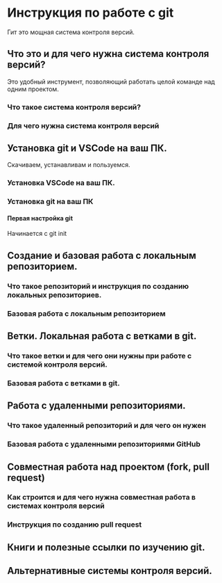 # Инструкция по работе с git

Гит это мощная система контроля версий.

## Что это и для чего нужна система контроля версий?

Это удобный инструмент, позволяющий работать целой команде над одним проектом.

### Что такое система контроля версий?

### Для чего нужна система контроля версий

## Установка git и VSCode на ваш ПК.

Скачиваем, устанавливам и пользуемся.

### Установка VSCode на ваш ПК.

### Установка git на ваш ПК

#### Первая настройка git

Начинается с git init

## Создание и базовая работа с локальным репозиторием.

### Что такое репозиторий и инструкция по созданию локальных репозиториев.

### Базовая работа с локальным репозиторием

## Ветки. Локальная работа с ветками в git.

### Что такое ветки и для чего они нужны при работе с системой контроля версий.

### Базовая работа с ветками в git.

## Работа с удаленными репозиториями.

### Что такое удаленный репозиторий и для чего он нужен

### Базовая работа с удаленными репозиториями GitHub

## Совместная работа над проектом (fork, pull request)

### Как строится и для чего нужна совместная работа в системах контроля версий

### Инструкция по созданию pull request

## Книги и полезные ссылки по изучению git.

## Альтернативные системы контроля версий.
